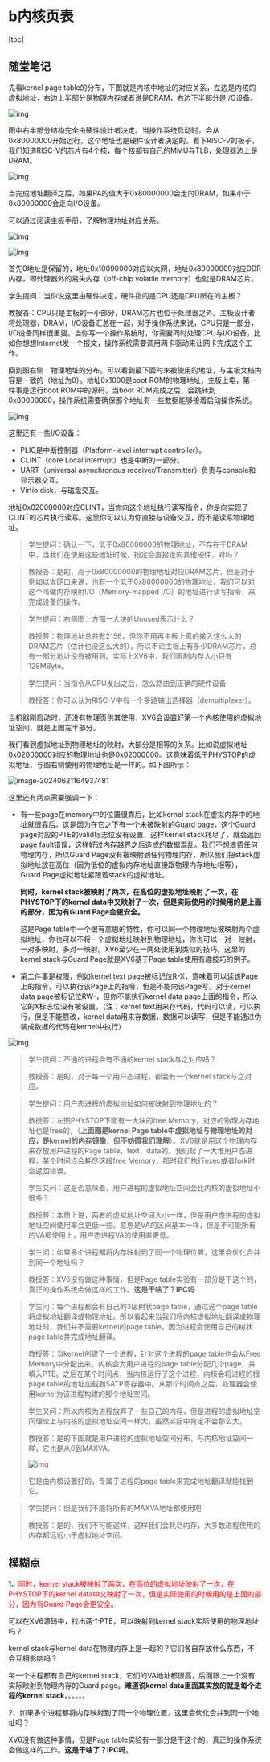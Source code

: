 # b内核页表

[toc]

## 随堂笔记

先看kernel page table的分布，下图就是内核中地址的对应关系，左边是内核的虚拟地址，右边上半部分是物理内存或者说是DRAM，右边下半部分是I/O设备。

![img](.assets/image%20(171).png)

图中右半部分结构完全由硬件设计者决定。当操作系统启动时，会从0x80000000开始运行，这个地址也是硬件设计者决定的。看下RISC-V的板子，我们知道RISC-V的芯片有4个核，每个核都有自己的MMU与TLB，处理器边上是DRAM。

![img](.assets/image%20(184).png)

当完成地址翻译之后，如果PA的值大于0x80000000会走向DRAM，如果小于0x80000000会走向I/O设备。

可以通过阅读主板手册，了解物理地址对应关系。

![img](.assets/image%20(162).png)

![img](.assets/image%20(146).png)

首先0地址是保留的，地址0x10090000对应以太网，地址0x80000000对应DDR内存，即处理器外的易失内存（off-chip volatile memory）也就是DRAM芯片。

学生提问：当你说这里由硬件决定，硬件指的是CPU还是CPU所在的主板？

教授答：CPU只是主板的一小部分，DRAM芯片也位于处理器之外。主板设计者将处理器，DRAM，I/O设备汇总在一起，对于操作系统来说，CPU只是一部分，I/O设备同样很重要。当你写一个操作系统时，你需要同时处理CPU与I/O设备，比如你想想Internet发一个报文，操作系统需要调用网卡驱动来让网卡完成这个工作。

回到图右侧：物理地址的分布。可以看到最下面时未被使用的地址，与主板文档内容是一致的（地址为0）。地址0x1000是boot ROM的物理地址，主板上电，第一件事是运行boot ROM中的源码，当boot ROM完成之后，会跳转到0x80000000，操作系统需要确保那个地址有一些数据能够接着启动操作系统。

![img](.assets/image%20(182).png)



这里还有一些I/O设备：

* PLIC是中断控制器（Platform-level interrupt controller）。
* CLINT（core Local interrupt）也是中断的一部分。
* UART（universal asynchronous receiver/Transmitter）负责与console和显示器交互。
* Virtio disk，与磁盘交互。

地址0x02000000对应CLINT，当你向这个地址执行读写指令，你是向实现了CLINT的芯片执行读写。这里你可以认为你直接与设备交互，而不是读写物理地址。

>  学生提问：确认一下，低于0x80000000的物理地址，不存在于DRAM中，当我们在使用这些地址时候，指定会直接走向其他硬件，对吗？

> 教授答：是的，高于0x80000000的物理地址对应DRAM芯片，但是对于例如以太网口来说，也有一个低于0x80000000的物理地址，我们可以对这个叫做内存映射I/O（Memory-mapped I/O）的地址进行读写指令，来完成设备的操作。

> 学生提问：右侧图上方那一大块的Unused表示什么？
>
> 教授答：物理地址总共有2^56，但你不用再主板上真的接入这么大的DRAM芯片（估计也没这么大的），所以不论主板上有多少DRAM芯片，总有一部分地址没有被用到。实际上XV6中，我们限制内存大小只有128MByte。

>学生提问：当指令从CPU发出之后，怎么路由到正确的硬件设备
>
>教授答：你可以认为RISC-V中有一个多路输出选择器（demultiplexer）。

当机器刚启动时，还没有物理页供其使用，XV6会设置好第一个内核使用的虚拟地址空间，就是上图左半部分。

我们看到虚拟地址到物理地址的映射，大部分是相等的关系。比如说虚拟地址0x02000000对应的物理地址也是0x02000000。这意味着低于PHYSTOP的虚拟地址，与图右侧使用的物理地址是一样的。如下图所示：

![image-20240621164937481](.assets/image-20240621164937481.png)

这里还有两点需要强调一下：



* 有一些page在memory中的位置很靠后，比如kernel stack在虚拟内存中的地址就很靠后。这是因为在它之下有一个未被映射的Guard page，这个Guard page对应的PTE的valid标志位没有设置，这样kernel stack耗尽了，就会返回page fault错误，这样好过内存越界之后造成的数据混乱。我们不想浪费任何物理内存，所以Guard Page没有被映射到任何物理内存，所以我们把stack虚拟地址放在高位（因为低位的虚拟内存地址直接跟物理内存地址相等），Guard Page虚拟地址紧跟着stack的虚拟地址。

  **同时，kernel stack被映射了两次，在高位的虚拟地址映射了一次，在PHYSTOP下的kernel data中又映射了一次，但是实际使用的时候用的是上面的部分，因为有Guard Page会更安全。**

  这是Page table中一个很有意思的特性，你可以同一个物理地址被映射两个虚拟地址，你也可以不将一个虚拟地址映射到物理地址，你也可以一对一映射，一对多映射，多对一映射。XV6至少在一两处使用到类似的技巧。这里的kernel stack与Guard Page就是XV6基于Page table使用有趣技巧的例子。

* 第二件事是权限，例如kernel text page被标记位R-X，意味着可以读该Page上的指令，可以执行该Page上的指令，但是不能向该Page写。对于kernel data page被标记位RW-，但你不能执行kernel data page上面的指令，所以它的X标志位没有被设置。（注：kernel text用来存代码，代码可以读，可以执行，但是不能篡改，kernel data用来存数据，数据可以读写，但是不能通过伪装成数据的代码在kernel中执行）

![img](.assets/image%20(181).png)

> 学生提问：不通的进程会有不通的kernel stack与之对应吗？
>
> 教授答：是的，对于每一个用户态进程，都会有一个kernel stack与之对应。

> 学生提问：用户态进程的虚拟地址如何被映射到物理地址的？
>
> 教授答：左图PHYSTOP下面有一大块的free Memory，对应的物理内存地址也是free的，（**上面图是kernel Page table中虚拟地址与物理地址的对应，是kernel的内存镜像，但不妨碍我们理解**）。XV6就是用这个物理内存来存放用户进程的Page table，text，data的。我们起了一大堆用户态进程，某个时间点会耗尽这段free Memory，那时我们执行exec或者fork时会返回错误。
>
> 学生又问：这是否意味着，用户进程的虚拟地址空间会比内核的虚拟地址小很多？
>
> 教授答：本质上说，两者的虚拟地址空间大小一样，但是用户态进程的虚拟地址空间使用率会更低一些。意思是VA的区间基本一样，但是不可能所有的VA都使用上，用户态进程VA的使用率更低。



>学生问：如果多个进程都将内存映射到了同一个物理位置，这里会优化合并到同一个地址吗？
>
>教授答：XV6没有做这种事情，但是Page table实验有一部分是干这个的，真正的操作系统会做这样的工作。**这是干啥了？IPC吗**



>学生问：每个进程都会有自己的3级树状page table，通过这个page table将虚拟地址翻译成物理地址。所以看起来当我们将内核虚拟地址翻译成物理地址时，我们并不需要kernel的page table，因为进程会使用自己的树状page table并完成地址翻译。
>
>教授答：当kernel创建了一个进程，针对这个进程的page table也会从Free Memory中分配出来。内核会为用户进程的page table分配几个page，并填入PTE。之后在某个时间点，当内核运行了这个进程，内核会将进程的根page table的地址加载到SATP寄存器中。从那个时间点之后，处理器会使用kernel为该进程构建的那个地址空间。
>
>学生又问：所以内核为进程放弃了一些自己的内存，但是进程的虚拟地址空间理论上与内核的虚拟地址空间一样大，虽然实际中肯定不会那么大。
>
>教授答：是的下图就是用户进程的虚拟地址空间分布，与内核地址空间一样，它也是从0到MAXVA。
>
>![img](.assets/image%20(205).png)
>
>它是由内核设置好的，专属于进程的page table来完成地址翻译就能找到它。



>学生提问：但是我们不能将所有的MAXVA地址都使用吧
>
>教授答：是的，我们不可能这样，这样我们会耗尽内存，大多数进程使用的内存都远远小于虚拟地址空间。











## 模糊点



1、<font color='red'>同时，kernel stack被映射了两次，在高位的虚拟地址映射了一次，在PHYSTOP下的kernel data中又映射了一次，但是实际使用的时候用的是上面的部分，因为有Guard Page会更安全</font>。

可以在XV6源码中，找出两个PTE，可以映射到kernel stack实际使用的物理地址吗？



kernel stack与kernel data在物理内存上是一起的？它们各自存放什么东西，不会互相影响吗？

每一个进程都有自己的kernel stack，它们的VA地址都很高，后面跟上一个没有实际映射到物理内存的Guard page。**难道说kernel data里面其实放的就是每个进程的kernel stack**。。。。。。



2、如果多个进程都将内存映射到了同一个物理位置，这里会优化合并到同一个地址吗？

XV6没有做这种事情，但是Page table实验有一部分是干这个的，真正的操作系统会做这样的工作。**这是干啥了？IPC吗**。



